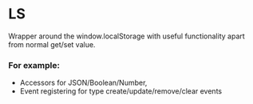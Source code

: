 LS
==

Wrapper around the window.localStorage with useful functionality apart from normal get/set value. <br>
<h3>For example: </h3>
<ul>
<li>Accessors for JSON/Boolean/Number, </li>
<li>Event registering for type create/update/remove/clear events</li>
</ul>
